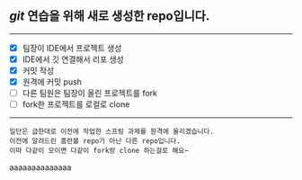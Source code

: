 ## *git* 연습을 위해 새로 생성한 repo입니다.

---

- [x] 팀장이 IDE에서 프로젝트 생성
- [x] IDE에서 깃 연결해서 리포 생성
- [x] 커밋 작성
- [x] 원격에 커밋 push
- [ ] 다른 팀원은 팀장이 올린 프로젝트를 fork
- [ ] fork한 프로젝트를 로컬로 clone

---
```
일단은 급한대로 이전에 작업한 스프링 과제를 원격에 올리겠습니다.
이전에 알려드린 홈런볼 repo가 아닌 다른 repo입니다.
이따 다같이 모이면 다같이 fork랑 clone 하는걸로 해요~
```

aaaaaaaaaaaaaa